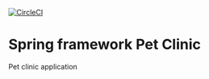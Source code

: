 [![CircleCI](https://circleci.com/gh/JSmerec98/spring-pet-clinic.svg?style=svg)](https://circleci.com/gh/JSmerec98/spring-pet-clinic)

# Spring framework Pet Clinic

Pet clinic application 


